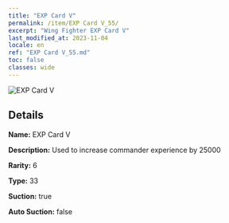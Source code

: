 ```yaml
---
title: "EXP Card V"
permalink: /item/EXP Card V_55/
excerpt: "Wing Fighter EXP Card V"
last_modified_at: 2023-11-04
locale: en
ref: "EXP Card V_55.md"
toc: false
classes: wide
---
```



 ![EXP Card V](/images/item/EXP_Card_V_p.png)



## Details

 **Name:** EXP Card V 

 **Description:** Used to increase commander experience by 25000

 **Rarity:** 6 

 **Type:** 33 

 **Suction:** true 

 **Auto Suction:** false 



